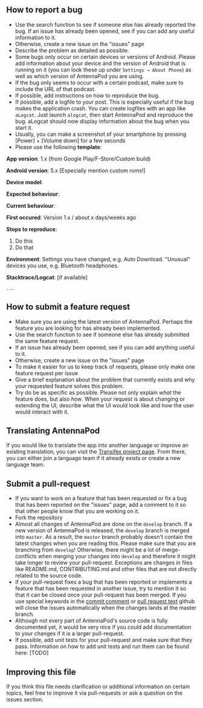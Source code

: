 How to report a bug
-------------------
- Use the search function to see if someone else has already reported the bug. If an issue has already been opened, see if you can add any useful information to it.
- Otherwise, create a new issue on the "issues" page
- Describe the problem as detailed as possible.
- Some bugs only occur on certain devices or versions of Android. Please add information about your device and the version of Android that is running on it (you can look these up under `Settings → About Phone`) as well as which version of AntennaPod you are using.
- If the bug only seems to occur with a certain podcast, make sure to include the URL of that podcast.
- If possible, add instructions on how to reproduce the bug.
- If possible, add a logfile to your post. This is especially useful if the bug makes the application crash. You can create logfiles with an app like `aLogcat`. Just launch `alogcat`, then start AntennaPod and reproduce the bug. aLogcat should now display information about the bug when you start it.
- Usually, you can make a screenshot of your smartphone by pressing [Power] + [Volume down] for a few seconds
- Please use the following **template**: 

**App version**: 1.x (from Google Play/F-Store/Custom build)

**Android version**: 5.x [Especially mention custom roms!]

**Device model**: 

**Expected behaviour**: 

**Current behaviour**: 

**First occured**: Version 1.x / about x days/weeks ago

**Steps to reproduce**:

1. Do this
1. Do that

**Environment**: Settings you have changed, e.g. Auto Download. "Unusual" devices you use, e.g. Bluetooth headphones.

**Stacktrace/Logcat**: [if available]
```
...
```


How to submit a feature request
-------------------------------
- Make sure you are using the latest version of AntennaPod. Perhaps the feature you are looking for has already been implemented.
- Use the search function to see if someone else has already submitted the same feature request. 
- If an issue has already been opened, see if you can add anything useful to it.
- Otherwise, create a new issue on the "issues" page
- To make it easier for us to keep track of requests, please only make one feature request per issue
- Give a brief explanation about the problem that currently exists and why your requested feature solves this problem.
- Try do be as specific as possible. Please not only explain *what* the feature does, but also *how*. When your request is about changing or extending the UI, describe what the UI would look like and how the user would interact with it.

Translating AntennaPod
----------------------
If you would like to translate the app into another language or improve an existing translation, you can visit the [Transifex project page](https://www.transifex.com/projects/p/antennapod/). From there, you can either join a language team if it already exists or create a new language team.

Submit a pull-request
---------------------
- If you want to work on a feature that has been requested or fix a bug that has been reported on the "issues" page, add a comment to it so that other people know that you are working on it.  
- Fork the repository  
- Almost all changes of AntennaPod are done on the `develop` branch. If a new version of AntennaPod is released, the `develop` branch is merged into `master`. As a result, the `master` branch probably doesn't contain the latest changes when you are reading this. Please make sure that you are branching from `develop`! Otherwise, there might be a lot of merge-conflicts when merging your changes into `develop` and therefore it might take longer to review your pull-request. Exceptions are changes in files like README.md, CONTRIBUTING.md and other files that are not directly related to the source code.  
- If your pull-request fixes a bug that has been reported or implements a feature that has been requested in another issue, try to mention it so that it can be closed once your pull-request has been merged. If you use special keywords in the [commit comment](https://help.github.com/articles/closing-issues-via-commit-messages/) or [pull request text](https://github.com/blog/1506-closing-issues-via-pull-requests) github will close the issues automatically when the changes lands at the master branch.
- Although not every part of AntennaPod's source code is fully documented yet, it would be very nice if you could add documentation to your changes if it is a larger pull-request.  
- If possible, add unit tests for your pull-request and make sure that they pass. Information on how to add unit tests and run them can be found here: [TODO] 

Improving this file
-------------------
If you think this file needs clarification or additional information on certain topics, feel free to improve it via pull-requests or ask a question on the issues section.

